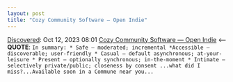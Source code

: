 ```yaml
---
layout: post
title: "Cozy Community Software — Open Indie"
---
```

[Discovered](http://rolandtanglao.com/2020/07/29/p1-blogthis-checkvist-list-links-to-blog/): Oct 12, 2023 08:01 [Cozy Community Software — Open Indie](https://blog.erlend.sh/cozy-community-software) <-- **QUOTE**: `In summary: * Safe – moderated; incremental *Accessible – discoverable; user-friendly * Casual – default asynchronous; at-your-leisure * Present – optionally synchronous; in-the-moment * Intimate – selectively private/public; closeness by consent ...what did I miss?...Available soon in a Commune near you...`
